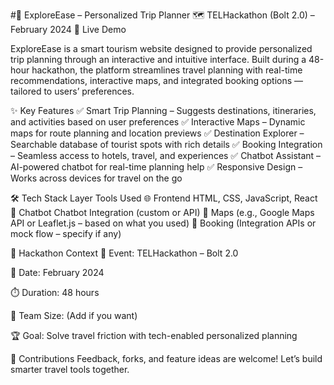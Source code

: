 #🧭 ExploreEase – Personalized Trip Planner 🗺️
TELHackathon (Bolt 2.0) – February 2024
🔗 Live Demo

ExploreEase is a smart tourism website designed to provide personalized trip planning through an interactive and intuitive interface. Built during a 48-hour hackathon, the platform streamlines travel planning with real-time recommendations, interactive maps, and integrated booking options — tailored to users’ preferences.

✨ Key Features
✅ Smart Trip Planning – Suggests destinations, itineraries, and activities based on user preferences
✅ Interactive Maps – Dynamic maps for route planning and location previews
✅ Destination Explorer – Searchable database of tourist spots with rich details
✅ Booking Integration – Seamless access to hotels, travel, and experiences
✅ Chatbot Assistant – AI-powered chatbot for real-time planning help
✅ Responsive Design – Works across devices for travel on the go

🛠️ Tech Stack
Layer	Tools Used
🌐 Frontend	HTML, CSS, JavaScript, React
🤖 Chatbot	Chatbot Integration (custom or API)
📍 Maps	(e.g., Google Maps API or Leaflet.js – based on what you used)
🧳 Booking	(Integration APIs or mock flow – specify if any)

🧠 Hackathon Context
🏁 Event: TELHackathon – Bolt 2.0

📅 Date: February 2024

⏱️ Duration: 48 hours

👥 Team Size: (Add if you want)

🏆 Goal: Solve travel friction with tech-enabled personalized planning

🙌 Contributions
Feedback, forks, and feature ideas are welcome! Let’s build smarter travel tools together.

